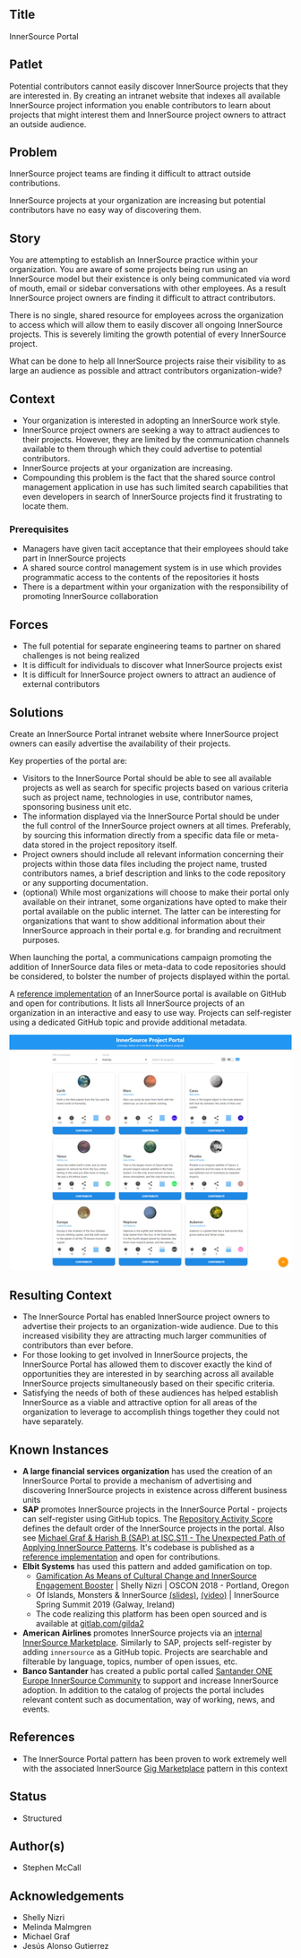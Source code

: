 ## Title

InnerSource Portal

## Patlet

Potential contributors cannot easily discover InnerSource projects that they are interested in. By creating an intranet website that indexes all available InnerSource project information you enable contributors to learn about projects that might interest them and InnerSource project owners to attract an outside audience.

## Problem

InnerSource project teams are finding it difficult to attract outside contributions.

InnerSource projects at your organization are increasing but potential contributors have no easy way of discovering them.

## Story

You are attempting to establish an InnerSource practice within your organization.  You are aware of some projects being run using an InnerSource model but their existence is only being communicated via word of mouth, email or sidebar conversations with other employees.  As a result InnerSource project owners are finding it difficult to attract contributors.  

There is no single, shared resource for employees across the organization to access which will allow them to easily discover all ongoing InnerSource projects.  This is severely limiting the growth potential of every InnerSource project.  

What can be done to help all InnerSource projects raise their visibility to as large an audience as possible and attract contributors organization-wide?

## Context

* Your organization is interested in adopting an InnerSource work style.
* InnerSource project owners are seeking a way to attract audiences to their projects. However, they are limited by the communication channels available to them through which they could advertise to potential contributors.
* InnerSource projects at your organization are increasing.
* Compounding this problem is the fact that the shared source control management application in use has such limited search capabilities that even developers in search of InnerSource projects find it frustrating to locate them.

### Prerequisites

* Managers have given tacit acceptance that their employees should take part in InnerSource projects
* A shared source control management system is in use which provides programmatic access to the contents of the repositories it hosts
* There is a department within your organization with the responsibility of promoting InnerSource collaboration

## Forces

* The full potential for separate engineering teams to partner on shared challenges is not being realized
* It is difficult for individuals to discover what InnerSource projects exist
* It is difficult for InnerSource project owners to attract an audience of external contributors

## Solutions

Create an InnerSource Portal intranet website where InnerSource project owners can easily advertise the availability of their projects.

Key properties of the portal are:

* Visitors to the InnerSource Portal should be able to see all available projects as well as search for specific projects based on various criteria such as project name, technologies in use, contributor names, sponsoring business unit etc.  
* The information displayed via the InnerSource Portal should be under the full control of the InnerSource project owners at all times.  Preferably, by sourcing this information directly from a specific data file or meta-data stored in the project repository itself.  
* Project owners should include all relevant information concerning their projects within those data files including the project name, trusted contributors names, a brief description and links to the code repository or any supporting documentation.  
* (optional) While most organizations will choose to make their portal only available on their intranet, some organizations have opted to make their portal available on the public internet. The latter can be interesting for organizations that want to show additional information about their InnerSource approach in their portal e.g. for branding and recruitment purposes.

When launching the portal, a communications campaign promoting the addition of InnerSource data files or meta-data to code repositories should be considered, to bolster the number of projects displayed within the portal.

A [reference implementation](https://github.com/SAP/project-portal-for-innersource) of an InnerSource portal is available on GitHub and open for contributions. It lists all InnerSource projects of an organization in an interactive and easy to use way. Projects can self-register using a dedicated GitHub topic and provide additional metadata.

![Example of an InnerSource Portal](../../assets/img/portal-overview.png "Example of an InnerSource Portal")

## Resulting Context

* The InnerSource Portal has enabled InnerSource project owners to advertise their projects to an organization-wide audience.  Due to this increased visibility they are attracting much larger communities of contributors than ever before.
* For those looking to get involved in InnerSource projects, the InnerSource Portal has allowed them to discover exactly the kind of opportunities they are interested in by searching across all available InnerSource projects simultaneously based on their specific criteria.
* Satisfying the needs of both of these audiences has helped establish InnerSource as a viable and attractive option for all areas of the organization to leverage to accomplish things together they could not have separately.

## Known Instances

* **A large financial services organization** has used the creation of an InnerSource Portal to provide a mechanism of advertising and discovering InnerSource projects in existence across different business units
* **SAP** promotes InnerSource projects in the InnerSource Portal - projects can self-register using GitHub topics. The [Repository Activity Score](repository-activity-score.md) defines the default order of the InnerSource projects in the portal. Also see [Michael Graf & Harish B (SAP) at ISC.S11 - The Unexpected Path of Applying InnerSource Patterns](https://www.youtube.com/watch?v=6r9QOw9dcQo&list=PLCH-i0B0otNQZQt_QzGR9Il_kE4C6cQRy&index=6). It's codebase is published as a [reference implementation](https://github.com/SAP/project-portal-for-innersource) and open for contributions.
* **Elbit Systems** has used this pattern and added gamification on top.
  * [Gamification As Means of Cultural Change and InnerSource Engagement Booster](https://www.oreilly.com/library/view/oscon-2018-/9781492026075/video321579.html) | Shelly Nizri | OSCON 2018 - Portland, Oregon
  * Of Islands, Monsters & InnerSource [(slides)](https://docs.google.com/presentation/d/1P1OCEK9B6eSrVRUclVWY6meSI-qHOBjM_UAPNvCZamU/edit#slide=id.p15), [(video)](https://drive.google.com/file/d/1pM89uHMn0vhE3ayFJDGYcCO8R0tAXXZD/view?usp=drivesdk) | InnerSource Spring Summit 2019 (Galway, Ireland)
  * The code realizing this platform has been open sourced and is available at [gitlab.com/gilda2](https://gitlab.com/gilda2)
* **American Airlines** promotes InnerSource projects via an [internal InnerSource Marketplace](https://tech.aa.com/2020-10-30-innersource/). Similarly to SAP, projects self-register by adding `innersource` as a GitHub topic. Projects are searchable and filterable by language, topics, number of open issues, etc.
* **Banco Santander** has created a public portal called [Santander ONE Europe InnerSource Community](https://innersourceportal.santander.com/) to support and increase InnerSource adoption. In addition to the catalog of projects the portal includes relevant content such as documentation, way of working, news, and events.

## References

* The InnerSource Portal pattern has been proven to work extremely well with the associated InnerSource [Gig Marketplace](./gig-marketplace.md) pattern in this context

## Status

* Structured

## Author(s)

* Stephen McCall

## Acknowledgements

* Shelly Nizri
* Melinda Malmgren
* Michael Graf
* Jesús Alonso Gutierrez
